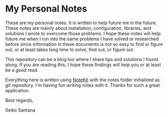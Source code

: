 # My Personal Notes
These are my personal notes. It is written to help future me in the future. These notes are mainly about installation, configuration, libraries, and solutions I wrote to overcome those problems. I hope these notes will help future me when I run into the same problems I have solved or researched before since information in these documents is not so easy to find or figure out, or at least takes long time to solve, find out, or figure out.

This repository can be a blog too where I share tips and solutions I found along. If you are reading this, I hope these findings will help you or at least be a good read.


Everything here is written using [NoteKit](https://github.com/blackhole89/notekit) with the notes folder initialized as git repository. I'm having fun writing notes with it. Thanks for such a great application.



Best regards,



Seiko Santana

